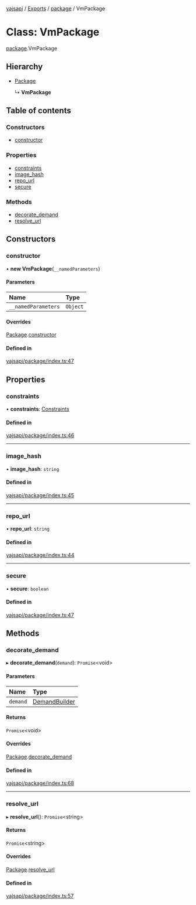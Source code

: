[yajsapi](../README.md) / [Exports](../modules.md) / [package](../modules/package.md) / VmPackage

# Class: VmPackage

[package](../modules/package.md).VmPackage

## Hierarchy

- [Package](package.package-1.md)

  ↳ **VmPackage**

## Table of contents

### Constructors

- [constructor](package.vmpackage.md#constructor)

### Properties

- [constraints](package.vmpackage.md#constraints)
- [image\_hash](package.vmpackage.md#image_hash)
- [repo\_url](package.vmpackage.md#repo_url)
- [secure](package.vmpackage.md#secure)

### Methods

- [decorate\_demand](package.vmpackage.md#decorate_demand)
- [resolve\_url](package.vmpackage.md#resolve_url)

## Constructors

### constructor

• **new VmPackage**(`__namedParameters`)

#### Parameters

| Name | Type |
| :------ | :------ |
| `__namedParameters` | `Object` |

#### Overrides

[Package](package.package-1.md).[constructor](package.package-1.md#constructor)

#### Defined in

[yajsapi/package/index.ts:47](https://github.com/golemfactory/yajsapi/blob/8f42a91/yajsapi/package/index.ts#L47)

## Properties

### constraints

• **constraints**: [Constraints](package.constraints.md)

#### Defined in

[yajsapi/package/index.ts:46](https://github.com/golemfactory/yajsapi/blob/8f42a91/yajsapi/package/index.ts#L46)

___

### image\_hash

• **image\_hash**: `string`

#### Defined in

[yajsapi/package/index.ts:45](https://github.com/golemfactory/yajsapi/blob/8f42a91/yajsapi/package/index.ts#L45)

___

### repo\_url

• **repo\_url**: `string`

#### Defined in

[yajsapi/package/index.ts:44](https://github.com/golemfactory/yajsapi/blob/8f42a91/yajsapi/package/index.ts#L44)

___

### secure

• **secure**: `boolean`

#### Defined in

[yajsapi/package/index.ts:47](https://github.com/golemfactory/yajsapi/blob/8f42a91/yajsapi/package/index.ts#L47)

## Methods

### decorate\_demand

▸ **decorate_demand**(`demand`): `Promise`<void\>

#### Parameters

| Name | Type |
| :------ | :------ |
| `demand` | [DemandBuilder](props_builder.demandbuilder.md) |

#### Returns

`Promise`<void\>

#### Overrides

[Package](package.package-1.md).[decorate_demand](package.package-1.md#decorate_demand)

#### Defined in

[yajsapi/package/index.ts:68](https://github.com/golemfactory/yajsapi/blob/8f42a91/yajsapi/package/index.ts#L68)

___

### resolve\_url

▸ **resolve_url**(): `Promise`<string\>

#### Returns

`Promise`<string\>

#### Overrides

[Package](package.package-1.md).[resolve_url](package.package-1.md#resolve_url)

#### Defined in

[yajsapi/package/index.ts:57](https://github.com/golemfactory/yajsapi/blob/8f42a91/yajsapi/package/index.ts#L57)
